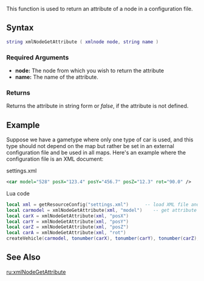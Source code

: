 This function is used to return an attribute of a node in a configuration file.

Syntax
------

``` lua
string xmlNodeGetAttribute ( xmlnode node, string name )             
```

### Required Arguments

-   **node:** The node from which you wish to return the attribute
-   **name:** The name of the attribute.

### Returns

Returns the attribute in string form or *false*, if the attribute is not defined.

Example
-------

Suppose we have a gametype where only one type of car is used, and this type should not depend on the map but rather be set in an external configuration file and be used in all maps. Here's an example where the configuration file is an XML document:

settings.xml

``` xml
<car model="528" posX="123.4" posY="456.7" posZ="12.3" rot="90.0" />
```

Lua code

``` lua
local xml = getResourceConfig("settings.xml")      -- load XML file and get its root element
local carmodel = xmlNodeGetAttribute(xml, "model")    -- get attribute of root element
local carX = xmlNodeGetAttribute(xml, "posX")
local carY = xmlNodeGetAttribute(xml, "posY")
local carZ = xmlNodeGetAttribute(xml, "posZ")
local carA = xmlNodeGetAttribute(xml, "rot")
createVehicle(carmodel, tonumber(carX), tonumber(carY), tonumber(carZ), 0.0, 0.0, tonumber(carA))
```

See Also
--------

[ru:xmlNodeGetAttribute](/docs/ru:xmlnodegetattribute.md "wikilink")
